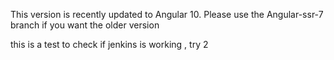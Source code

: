This version is recently updated to Angular 10. 
Please use the Angular-ssr-7 branch if you want the older version

this is a test to check if jenkins is working , try 2
